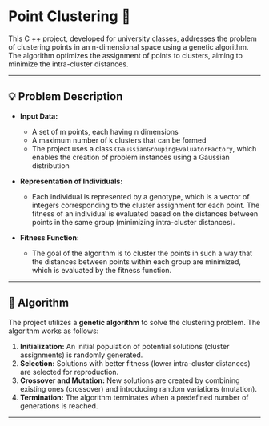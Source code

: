 # Point Clustering 🧬

This C ++ project, developed for university classes, addresses the problem of clustering points in an n-dimensional space using a genetic algorithm. The algorithm optimizes the assignment of points to clusters, aiming to minimize the intra-cluster distances.

---

## 💡 **Problem Description**

- **Input Data:**
  - A set of m points, each having n dimensions
  - A maximum number of k clusters that can be formed
  - The project uses a class `CGaussianGroupingEvaluatorFactory`, which enables the creation of problem instances using a Gaussian distribution

- **Representation of Individuals:**
  - Each individual is represented by a genotype, which is a vector of integers corresponding to the cluster assignment for each point. The fitness of an individual is evaluated based on the distances between points in the same group (minimizing intra-cluster distances).

- **Fitness Function:**
  - The goal of the algorithm is to cluster the points in such a way that the distances between points within each group are minimized, which is evaluated by the fitness function.

 ---
 
## 🧠 **Algorithm**
The project utilizes a **genetic algorithm** to solve the clustering problem. The algorithm works as follows:
1. **Initialization:** An initial population of potential solutions (cluster assignments) is randomly generated.
2. **Selection:** Solutions with better fitness (lower intra-cluster distances) are selected for reproduction.
3. **Crossover and Mutation:** New solutions are created by combining existing ones (crossover) and introducing random variations (mutation).
4. **Termination:** The algorithm terminates when a predefined number of generations is reached.

---
